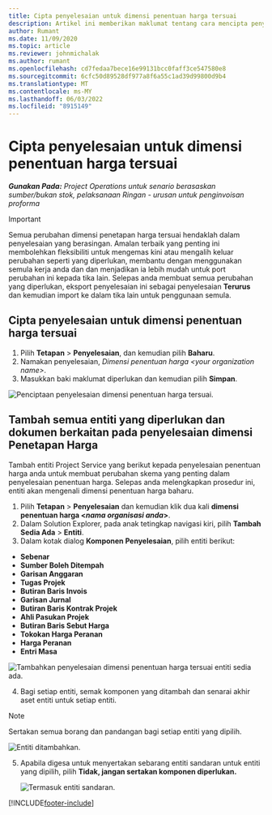 ```yaml
---
title: Cipta penyelesaian untuk dimensi penentuan harga tersuai
description: Artikel ini memberikan maklumat tentang cara mencipta penyelesaian untuk dimensi penentuan harga tersuai.
author: Rumant
ms.date: 11/09/2020
ms.topic: article
ms.reviewer: johnmichalak
ms.author: rumant
ms.openlocfilehash: cd7fedaa7bece16e99131bcc0faff3ce547580e8
ms.sourcegitcommit: 6cfc50d89528df977a8f6a55c1ad39d99800d9b4
ms.translationtype: MT
ms.contentlocale: ms-MY
ms.lasthandoff: 06/03/2022
ms.locfileid: "8915149"
---
```

# <a name="create-a-solution-for-custom-pricing-dimensions"></a>Cipta penyelesaian untuk dimensi penentuan harga tersuai

 _**Gunakan Pada:** Project Operations untuk senario berasaskan sumber/bukan stok, pelaksanaan Ringan - urusan untuk penginvoisan proforma_ 

>[!IMPORTANT]
>Semua perubahan dimensi penetapan harga tersuai hendaklah dalam penyelesaian yang berasingan. Amalan terbaik yang penting ini membolehkan fleksibiliti untuk mengemas kini atau mengalih keluar perubahan seperti yang diperlukan, membantu dengan menggunakan semula kerja anda dan dan menjadikan ia lebih mudah untuk port perubahan ini kepada tika lain. Selepas anda membuat semua perubahan yang diperlukan, eksport penyelesaian ini sebagai penyelesaian **Terurus** dan kemudian import ke dalam tika lain untuk penggunaan semula.

## <a name="create-a-solution-for-custom-pricing-dimensions"></a>Cipta penyelesaian untuk dimensi penentuan harga tersuai

1.  Pilih **Tetapan** > **Penyelesaian**, dan kemudian pilih **Baharu**.
2.  Namakan penyelesaian, *Dimensi penentuan harga \<your organization name\>*.
3. Masukkan baki maklumat diperlukan dan kemudian pilih **Simpan**.

  ![Penciptaan penyelesaian dimensi penentuan harga tersuai.](./media/Creation-of-custom-pricing-dimension-solution.png)
 
## <a name="add-all-required-entities-and-related-components-to-the-pricing-dimension-solution"></a>Tambah semua entiti yang diperlukan dan dokumen berkaitan pada penyelesaian dimensi Penetapan Harga

Tambah entiti Project Service yang berikut kepada penyelesaian penentuan harga anda untuk membuat perubahan skema yang penting dalam penyelesaian penentuan harga. Selepas anda melengkapkan prosedur ini, entiti akan mengenali dimensi penentuan harga baharu.

1.  Pilih **Tetapan** > **Penyelesaian** dan kemudian klik dua kali **dimensi penentuan harga <*nama organisasi anda*>**.
2.  Dalam Solution Explorer, pada anak tetingkap navigasi kiri, pilih **Tambah Sedia Ada** > **Entiti**.
3.  Dalam kotak dialog **Komponen Penyelesaian**, pilih entiti berikut:
 
   - **Sebenar**
   - **Sumber Boleh Ditempah**
   - **Garisan Anggaran**
   - **Tugas Projek**
   - **Butiran Baris Invois**
   - **Garisan Jurnal**
   - **Butiran Baris Kontrak Projek**
   - **Ahli Pasukan Projek**
   - **Butiran Baris Sebut Harga**
   - **Tokokan Harga Peranan**
   - **Harga Peranan**
   - **Entri Masa**
 
   ![Tambahkan penyelesaian dimensi penentuan harga tersuai entiti sedia ada.](./media/Existing-entities-to-PD-solution.png)
 
 4. Bagi setiap entiti, semak komponen yang ditambah dan senarai akhir aset entiti untuk setiap entiti. 

   >[!NOTE]
   > Sertakan semua borang dan pandangan bagi setiap entiti yang dipilih.

  ![Entiti ditambahkan.](./media/solution-component-selection.png)


5.  Apabila digesa untuk menyertakan sebarang entiti sandaran untuk entiti yang dipilih, pilih **Tidak, jangan sertakan komponen diperlukan.**

    ![Termasuk entiti sandaran.](./media/Do-not-include-required.png)


[!INCLUDE[footer-include](../includes/footer-banner.md)]